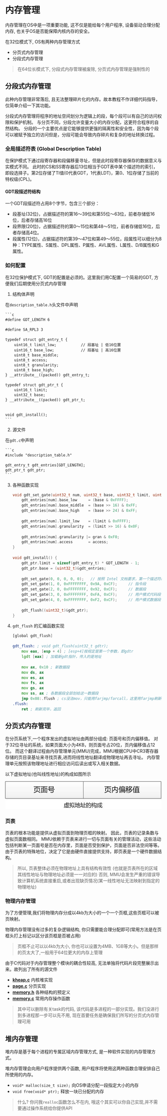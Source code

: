 # 内存管理

内存管理在OS中是一项重要功能, 这不仅是能给每个用户程序, 设备驱动合理分配内存, 也关乎OS是否能保障内核内存的安全。

在32位模式下, OS有两种内存管理方式

- 分页式内存管理
- 分段式内存管理

> 在64位长模式下, 分段式内存管理被废除, 分页式内存管理是强制性的

## 分段式内存管理

此种内存管理非常落后, 且无法整理碎片化的内存。故本教程不作详细代码指导，仅简单介绍一下其功能。

分段式内存管理将程序的地址空间划分为逻辑上的段，每个段可以有自己的访问权限和保护机制。
与分页不同，分段允许变量大小的内存分配，这更符合程序的自然结构。
分段的一个主要优点是它能够提供更强的隔离性和安全性，因为每个段可以被赋予独立的访问但是，分段可能会导致内存碎片和复杂的地址转换过程。

### 全局描述符表 (Global Description Table)

在保护模式下通过段寄存器和段偏移量寻址，但是此时段寄存器保存的数据意义与实模式不同。
此时的CS和SS寄存器后13位相当于GDT表中某个描述符的索引，即段选择子。第2位存储了TI值(0代表GDT，1代表LDT)，第0、1位存储了当前的特权级(CPL)。

#### GDT段描述符结构

一个GDT段描述符占用8个字节，包含三个部分：

- 段基址(32位)，占据描述符的第16～39位和第55位～63位，前者存储低16位，后者存储高16位
- 段界限(20位)，占据描述符的第0～15位和第48～51位，前者存储低16位，后者存储高4位。
- 段属性(12位)，占据描述符的第39～47位和第49～55位，段属性可以细分为8种：TYPE属性、S属性、DPL属性、P属性、AVL属性、L属性、D/B属性和G属性。

### 如何配置

在32位保护模式下, GDT的配置是必须的。这里我们用C配置一个简易的GDT, 方便我们后期使用分页式内存管理

1. 结构体声明

在`description_table.h`头文件中声明

    ```c
    #define GDT_LENGTH 6

    #define SA_RPL3 3

    typedef struct gdt_entry_t {
        uint16_t limit_low;           // 段基址 | 低16位置
        uint16_t base_low;            // 段基址 | 高16位置
        uint8_t base_middle;
        uint8_t access;
        uint8_t granularity;
        uint8_t base_high;
    } __attribute__((packed)) gdt_entry_t;

    typedef struct gdt_ptr_t {
        uint16_t limit;
        uint32_t base;
    } __attribute__((packed)) gdt_ptr_t;


    void gdt_install();
    ```

2. 源文件

在`gdt.c`中声明

    ```c
    #include "description_table.h"

    gdt_entry_t gdt_entries[GDT_LENGTH];
    gdt_ptr_t gdt_ptr;
    ```

3. 各种函数实现

   ```c
   void gdt_set_gate(uint32_t num, uint32_t base, uint32_t limit, uint8_t access, uint8_t gran) {
       gdt_entries[num].base_low     = (base & 0xFFFF);
       gdt_entries[num].base_middle  = (base >> 16) & 0xFF;
       gdt_entries[num].base_high    = (base >> 24) & 0xFF;

       gdt_entries[num].limit_low    = (limit & 0xFFFF);
       gdt_entries[num].granularity  = (limit >> 16) & 0x0F;

       gdt_entries[num].granularity |= gran & 0xF0;
       gdt_entries[num].access       = access;
   }

   void gdt_install() {
       gdt_ptr.limit = sizeof(gdt_entry_t) * GDT_LENGTH - 1;
       gdt_ptr.base = (uint32_t)&gdt_entries;

       gdt_set_gate(0, 0, 0, 0, 0);   // 按照 Intel 文档要求，第一个描述符必须全 0
       gdt_set_gate(1, 0, 0xFFFFFFFF, 0x9A, 0xCF);     // 指令段
       gdt_set_gate(2, 0, 0xFFFFFFFF, 0x92, 0xCF);     // 数据段
       gdt_set_gate(3, 0, 0xFFFFFFFF, 0xFA, 0xCF);     // 用户模式代码段
       gdt_set_gate(4, 0, 0xFFFFFFFF, 0xF2, 0xCF);     // 用户模式数据段

       gdt_flush((uint32_t)&gdt_ptr);
   }
   ```

4. `gdt_flush` 的汇编函数实现

   ```asm
   [global gdt_flush]

   gdt_flush: ; void gdt_flush(uint32_t gdtr);
       mov eax, [esp + 4] ; [esp+4]按规定是第一个参数，即gdtr
       lgdt [eax] ; 加载新gdt指针，传入的是地址

       mov ax, 0x10 ; 新数据段
       mov ds, ax
       mov es, ax
       mov fs, ax
       mov gs, ax
       mov ss, ax ; 各数据段全部划给这一数据段
       jmp 0x08:.flush ; cs没法mov，只能用farjmp/farcall，这里用farjmp刷新cs
   .flush:
       ret ; 刷新完毕，返回
   ```

## 分页式内存管理

在分页系统下,一个程序发出的虚拟地址由两部分组成: 页面号和页内偏移值。
对于32位寻址的系统，如果页面大小为4KB，则页面号占20位，页内偏移值占12位。
而这个翻译过程由内存管理单元(MMU)完成，MMU根据CPU中CR3寄存器存储的页目录基址来寻找页表,进而将线性地址翻译成物理地址再去寻址。
内存管理单元按照该物理地址进行相应访问后读出或写入相关数据。

以下虚拟地址(也叫线性地址)的构成如图所示

![虚拟地址结构](/images/项目/MdrOS/page_virtual.png)

### 页表

页表的根本功能是提供从虚拟页面到物理页框的映射。
因此，页表的记录条数与虚拟页面数相同。
MMU依赖于页表来进行一切与页面有关的管理活动，这些活动包括判断某一页面号是否在内存里，页面是否受到保护，页面是否非法空间等等。
由于页表的特殊地位，决定了它是由硬件直接提供支持，即页表是一个硬件数据结构。

> 所以, 页表整体必须在物理地址上具有结构有效性 (也就是页表所在的区域其线性地址与物理地址必须是一一对应的)
> 否则, MMU会发生严重的错误导致计算机系统直接重启,或者出现缺页情况(某一线性地址无法映射到指定的物理地址)

### 物理内存管理

为了方便管理,我们将物理内存分成以4kb为大小的一个一个页框,这些页框可以被页映射。

物理内存管理没有过多的复杂逻辑结构, 你只需要能合理分配即可(常用方法是在页框头打上标记以区分该页框是否被占用)

> 页框不止可以以4kb为大小, 你也可以设置为4MB、1GB等大小。但是那样的页太大了,一般用于64位更大的内存上管理

由于C代码对于内存管理整个模块的耦合性较高, 无法单独将代码片段完整展示出来。故列出了所有的源文件

- [**kheap.c**](/教程/示例代码/项目/mdrOS/kheap.c) 内核堆实现
- [**page.c**](/教程/示例代码/项目/mdrOS/page.c) 分页实现
- [**memory.h**](/教程/示例代码/项目/mdrOS/memory.h) 各种结构的预定义
- [**memory.c**](/教程/示例代码/项目/mdrOS/memory.c) 常用内存操作函数

> 其中可以删除有关task的代码, 该代码是多进程的一部分实现。我们没进行到多进程那一步可以先不用,
> 现在首要任务是确保我们所写的分页式内存管理可用

## 堆内存管理

堆内存是基于每个进程的专属区域内存管理方式, 是一种软件实现的内存管理方式。

堆内存管理会向用户程序提供两个函数, 用户程序将使用这两种函数合理安排自己所使用的内存。

- `void* malloc(size_t size);` 向OS申请分配一段指定大小的内存
- `void free(void* ptr);` 释放一块已分配的内存

> 什么? 你问我`realloc`函数怎么不在内, 哦这个其实可以你自己实现,并不需要通过操作系统给你提供API

